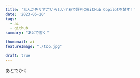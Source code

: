 ```yaml
---
title: 'なんか色々すごいらしい？巷で評判のGitHub Copilotを試す！'
date: '2023-05-20'
tags:
  - ai
  - github
summary: "あとで書く"

thumbnail: ai
featureImage: "./top.jpg"

draft: true
---
```


あとでかく

